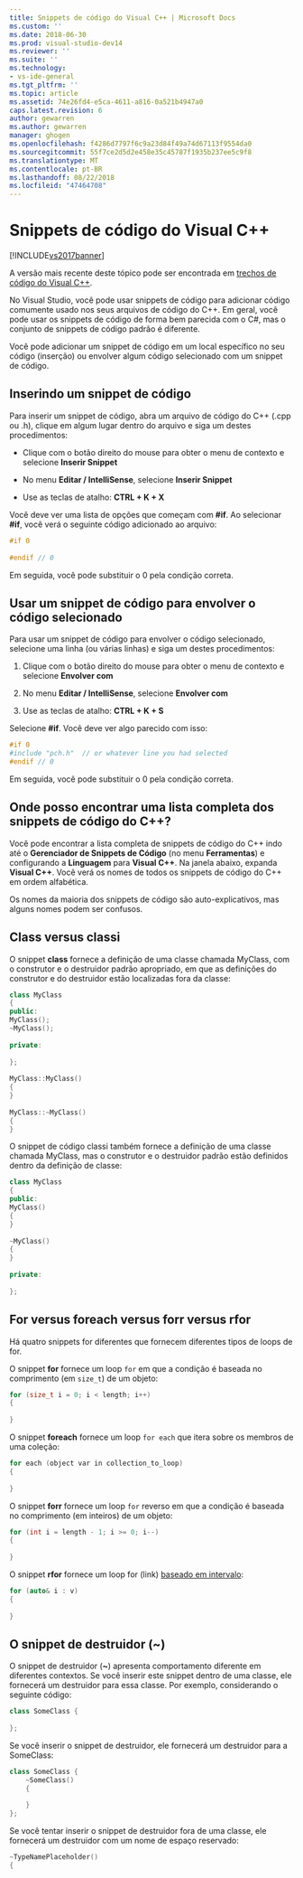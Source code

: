 ```yaml
---
title: Snippets de código do Visual C++ | Microsoft Docs
ms.custom: ''
ms.date: 2018-06-30
ms.prod: visual-studio-dev14
ms.reviewer: ''
ms.suite: ''
ms.technology:
- vs-ide-general
ms.tgt_pltfrm: ''
ms.topic: article
ms.assetid: 74e26fd4-e5ca-4611-a816-0a521b4947a0
caps.latest.revision: 6
author: gewarren
ms.author: gewarren
manager: ghogen
ms.openlocfilehash: f4286d7797f6c9a23d84f49a74d67113f9554da0
ms.sourcegitcommit: 55f7ce2d5d2e458e35c45787f1935b237ee5c9f8
ms.translationtype: MT
ms.contentlocale: pt-BR
ms.lasthandoff: 08/22/2018
ms.locfileid: "47464708"
---
```

# <a name="visual-c-code-snippets"></a>Snippets de código do Visual C++
[!INCLUDE[vs2017banner](../includes/vs2017banner.md)]

A versão mais recente deste tópico pode ser encontrada em [trechos de código do Visual C++](https://docs.microsoft.com/visualstudio/ide/visual-cpp-code-snippets).  
  
No Visual Studio, você pode usar snippets de código para adicionar código comumente usado nos seus arquivos de código do C++. Em geral, você pode usar os snippets de código de forma bem parecida com o C#, mas o conjunto de snippets de código padrão é diferente.  
  
 Você pode adicionar um snippet de código em um local específico no seu código (inserção) ou envolver algum código selecionado com um snippet de código.  
  
## <a name="inserting-a-code-snippet"></a>Inserindo um snippet de código  
 Para inserir um snippet de código, abra um arquivo de código do C++ (.cpp ou .h), clique em algum lugar dentro do arquivo e siga um destes procedimentos:  
  
-   Clique com o botão direito do mouse para obter o menu de contexto e selecione **Inserir Snippet**  
  
-   No menu **Editar / IntelliSense**, selecione **Inserir Snippet**  
  
-   Use as teclas de atalho: **CTRL + K + X**  
  
 Você deve ver uma lista de opções que começam com **#if**. Ao selecionar **#if**, você verá o seguinte código adicionado ao arquivo:  
  
```cpp  
#if 0  
  
#endif // 0  
```  
  
 Em seguida, você pode substituir o 0 pela condição correta.  
  
## <a name="using-a-code-snippet-to-surround-selected-code"></a>Usar um snippet de código para envolver o código selecionado  
 Para usar um snippet de código para envolver o código selecionado, selecione uma linha (ou várias linhas) e siga um destes procedimentos:  
  
1.  Clique com o botão direito do mouse para obter o menu de contexto e selecione **Envolver com**  
  
2.  No menu **Editar / IntelliSense**, selecione **Envolver com**  
  
3.  Use as teclas de atalho: **CTRL + K + S**  
  
 Selecione **#if**. Você deve ver algo parecido com isso:  
  
```cpp  
#if 0  
#include "pch.h"  // or whatever line you had selected  
#endif // 0  
```  
  
 Em seguida, você pode substituir o 0 pela condição correta.  
  
## <a name="where-can-i-find-a-complete-list-of-the-c-code-snippets"></a>Onde posso encontrar uma lista completa dos snippets de código do C++?  
 Você pode encontrar a lista completa de snippets de código do C++ indo até o **Gerenciador de Snippets de Código** (no menu **Ferramentas**) e configurando a **Linguagem** para **Visual C++**. Na janela abaixo, expanda **Visual C++**. Você verá os nomes de todos os snippets de código do C++ em ordem alfabética.  
  
 Os nomes da maioria dos snippets de código são auto-explicativos, mas alguns nomes podem ser confusos.  
  
## <a name="class-vs-classi"></a>Class versus classi  
 O snippet **class** fornece a definição de uma classe chamada MyClass, com o construtor e o destruidor padrão apropriado, em que as definições do construtor e do destruidor estão localizadas fora da classe:  
  
```cpp  
class MyClass  
{  
public:  
MyClass();  
~MyClass();  
  
private:  
  
};  
  
MyClass::MyClass()  
{  
}  
  
MyClass::~MyClass()  
{  
}  
```  
  
 O snippet de código classi também fornece a definição de uma classe chamada MyClass, mas o construtor e o destruidor padrão estão definidos dentro da definição de classe:  
  
```cpp  
class MyClass  
{  
public:  
MyClass()  
{  
}  
  
~MyClass()  
{  
}  
  
private:  
  
};  
```  
  
## <a name="for-vs-foreach-vs-forr-vs-rfor"></a>For versus foreach versus forr versus rfor  
 Há quatro snippets for diferentes que fornecem diferentes tipos de loops de for.  
  
 O snippet **for** fornece um loop `for` em que a condição é baseada no comprimento (em `size_t`) de um objeto:  
  
```cpp  
for (size_t i = 0; i < length; i++)  
{  
  
}  
```  
  
 O snippet **foreach** fornece um loop `for each` que itera sobre os membros de uma coleção:  
  
```cpp  
for each (object var in collection_to_loop)  
{  
  
}  
```  
  
 O snippet **forr** fornece um loop `for` reverso em que a condição é baseada no comprimento (em inteiros) de um objeto:  
  
```cpp  
for (int i = length - 1; i >= 0; i--)  
{  
  
}  
```  
  
 O snippet **rfor** fornece um loop for (link) [baseado em intervalo](http://msdn.microsoft.com/library/5750ba1d-ba48-4236-a923-e32de8345c2d):  
  
```cpp  
for (auto& i : v)  
{  
  
}  
```  
  
## <a name="the-destructor-snippet-"></a>O snippet de destruidor (~)  
 O snippet de destruidor (**~**) apresenta comportamento diferente em diferentes contextos. Se você inserir este snippet dentro de uma classe, ele fornecerá um destruidor para essa classe. Por exemplo, considerando o seguinte código:  
  
```cpp  
class SomeClass {  
  
};  
```  
  
 Se você inserir o snippet de destruidor, ele fornecerá um destruidor para a SomeClass:  
  
```cpp  
class SomeClass {  
    ~SomeClass()  
    {  
  
    }  
};  
```  
  
 Se você tentar inserir o snippet de destruidor fora de uma classe, ele fornecerá um destruidor com um nome de espaço reservado:  
  
```cpp  
~TypeNamePlaceholder()  
{  
  
```




